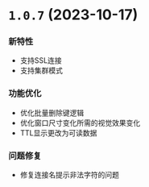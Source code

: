 # `1.0.7` (2023-10-17)

### 新特性

- 支持SSL连接
- 支持集群模式

### 功能优化

- 优化批量删除键逻辑
- 优化窗口尺寸变化所需的视觉效果变化
- TTL显示更改为可读数据

### 问题修复

- 修复连接名提示非法字符的问题

